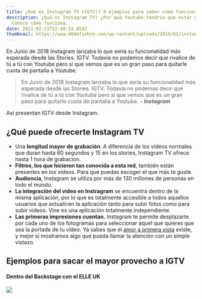 ```yaml
---
title: ¿Qué es Instagram TV (IGTV)? 9 ejemplos para saber cómo funciona.
description: ¿Qué es Instagram TV? ¿Por qué Youtube tendría que estar nervioso?
  Conoce cómo funciona.
date: 2021-02-11T22:49:14.859Z
thumbnail: https://www.40defiebre.com/wp-content/uploads/2019/02/instagram-dispara-visibilidad-3.png
---
```

En Junio de 2018 Instagram lanzaba lo que sería su funcionalidad más esperada desde las Stories. IGTV. Todavía no podemos decir que rivalice de tú a tú con Youtube pero si que vemos que es un gran paso para quitarle cuota de pantalla a Youtube.

> En Junio de 2018 Instagram lanzaba lo que sería su funcionalidad más esperada desde las Stories. IGTV. Todavía no podemos decir que rivalice de tú a tú con Youtube pero si que vemos que es un gran paso para quitarle cuota de pantalla a Youtube. **\-** ***Instagram***

Así presentan IGTV desde Instagram.

## ¿Qué puede ofrecerte Instagram TV

* Una **longitud mayor de grabación**. A diferencia de los vídeos normales que duran hasta 60 segundos y 15 en los stories, Instagram TV ofrece hasta 1 hora de grabación.
* **Filtros, los que hicieron tan conocida a esta red**, también están presentes en los videos. Para que puedas escoger el que más te guste.
* **Audiencia**, Instagram se utiliza por más de 130 millones de personas en todo el mundo.
* **La integración del video en Instragram** se encuentra dentro de la misma aplicación, por lo que es totalmente accesible a todos aquellos usuarios que actualicen la aplicación tanto para subir fotos como para subir videos. Vine es una aplicación totalmente independiente.
* **Las primeras impresiones cuentan.** Instagram te permite desplazarte por cada uno de los fotogramas para seleccionar aquel que quieres que sea la portada de tu vídeo. Ya sabes que el [amor a primera vista](https://www.40defiebre.com/bloggers-marcas-amor-primera-vista/) existe, y mejor si mostramos algo que pueda llamar la atención con un simple vistazo.

## Ejemplos para sacar el mayor provecho a IGTV

#### Dentro del Backstage con el ELLE UK

![](https://www.40defiebre.com/wp-content/uploads/2020/05/IGTV-examples-from-Elle-UK-863x768.jpg)
